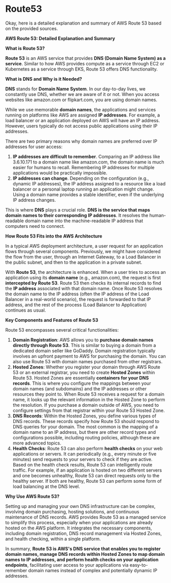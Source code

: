 # Route53

Okay, here is a detailed explanation and summary of AWS Route 53 based on the provided sources.

**AWS Route 53: Detailed Explanation and Summary**


**What is Route 53?**

**Route 53** is an AWS service that provides **DNS (Domain Name System) as a service**. Similar to how AWS provides compute as a service through EC2 or Kubernetes as a service through EKS, Route 53 offers DNS functionality.


**What is DNS and Why is it Needed?**

**DNS** stands for **Domain Name System**. In our day-to-day lives, we constantly use DNS, whether we are aware of it or not. When you access websites like amazon.com or flipkart.com, you are using domain names.

While we use memorable **domain names**, the applications and services running on platforms like AWS are assigned **IP addresses**. For example, a load balancer or an application deployed on AWS will have an IP address. However, users typically do not access public applications using their IP addresses.

There are two primary reasons why domain names are preferred over IP addresses for user access:
1.  **IP addresses are difficult to remember**. Comparing an IP address like 3.6.10.171 to a domain name like amazon.com, the domain name is much easier for humans to recall. Remembering IP addresses for multiple applications would be practically impossible.
2.  **IP addresses can change**. Depending on the configuration (e.g., dynamic IP addresses), the IP address assigned to a resource like a load balancer or a personal laptop running an application might change. Using a domain name provides a stable identifier, even if the underlying IP address changes.

This is where **DNS** plays a crucial role. **DNS is the service that maps domain names to their corresponding IP addresses**. It resolves the human-readable domain name into the machine-readable IP address that computers need to connect.



**How Route 53 Fits into the AWS Architecture**

In a typical AWS deployment architecture, a user request for an application flows through several components. Previously, we might have considered the flow from the user, through an Internet Gateway, to a Load Balancer in the public subnet, and then to the application in a private subnet.

With **Route 53**, the architecture is enhanced. When a user tries to access an application using its **domain name** (e.g., amazon.com), the request is first **intercepted by Route 53**. Route 53 then checks its internal records to find the **IP address** associated with that domain name. Once Route 53 resolves the domain name to the IP address (often the IP address of the Load Balancer in a real-world scenario), the request is forwarded to that IP address, and the rest of the process (Load Balancer to Application) continues as usual.



**Key Components and Features of Route 53**

Route 53 encompasses several critical functionalities:

1.  **Domain Registration**: AWS allows you to **purchase domain names directly through Route 53**. This is similar to buying a domain from a dedicated domain seller like GoDaddy. Domain registration typically involves an upfront payment to AWS for purchasing the domain. You can also use Route 53 with domain names purchased from other registrars.
2.  **Hosted Zones**: Whether you register your domain through AWS Route 53 or an external registrar, you need to create **Hosted Zones** within Route 53. Hosted Zones are essentially **containers for your DNS records**. This is where you configure the mappings between your domain names (and subdomains) and the IP addresses or other resources they point to. When Route 53 receives a request for a domain name, it looks up the relevant information in the Hosted Zone to perform the resolution. If you purchase a domain outside of AWS, you need to configure settings from that registrar within your Route 53 Hosted Zone.
3.  **DNS Records**: Within the Hosted Zones, you define various types of DNS records. These records specify how Route 53 should respond to DNS queries for your domain. The most common is the mapping of a domain name to an IP address, but there are other record types and configurations possible, including routing policies, although these are more advanced topics.
4.  **Health Checks**: Route 53 can also perform **health checks** on your web applications or servers. It can periodically (e.g., every minute or five minutes) send requests to your servers to check if they are active. Based on the health check results, Route 53 can intelligently route traffic. For example, if an application is hosted on two different servers and one becomes unhealthy, Route 53 can direct requests only to the healthy server. If both are healthy, Route 53 can perform some form of load balancing at the DNS level.



**Why Use AWS Route 53?**

Setting up and managing your own DNS infrastructure can be complex, involving domain purchasing, hosting solutions, and continuous maintenance of DNS records. AWS provides Route 53 as a managed service to simplify this process, especially when your applications are already hosted on the AWS platform. It integrates the necessary components, including domain registration, DNS record management via Hosted Zones, and health checking, within a single platform.



In summary, **Route 53 is AWS's DNS service that enables you to register domain names, manage DNS records within Hosted Zones to map domain names to IP addresses, and perform health checks on your application endpoints**, facilitating user access to your applications via easy-to-remember domain names instead of complex and potentially dynamic IP addresses.
